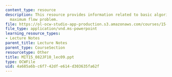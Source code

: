 ```yaml
---
content_type: resource
description: This resource provides information related to basic algorithms for the
  maximum flow problem.
file: https://ol-ocw-studio-app-production.s3.amazonaws.com/courses/15-082j-network-optimization-fall-2010/4a685a6bc6f742dfe614d303635fa62f_MIT15_082JF10_lec09.ppt
file_type: application/vnd.ms-powerpoint
learning_resource_types:
- Lecture Notes
parent_title: Lecture Notes
parent_type: CourseSection
resourcetype: Other
title: MIT15_082JF10_lec09.ppt
type: OCWFile
uid: 4a685a6b-c6f7-42df-e614-d303635fa62f
---
```

